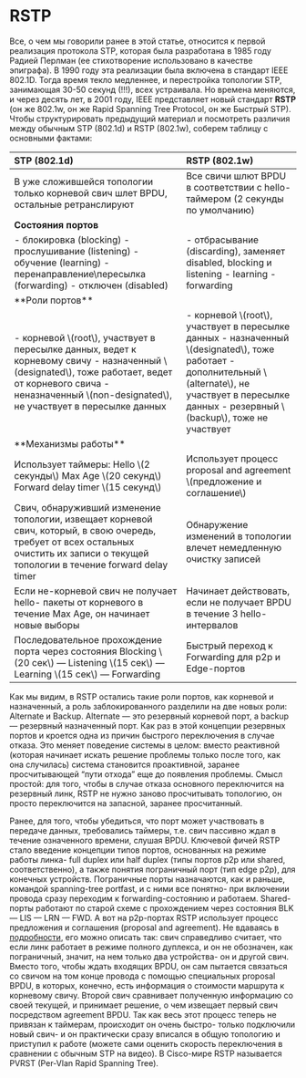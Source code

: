 # RSTP

Все, о чем мы говорили ранее в этой статье, относится к первой реализация протокола STP, которая была разработана в 1985 году Радией Перлман \(ее стихотворение использовано в качестве эпиграфа\). В 1990 году эта реализации была включена в стандарт IEEE 802.1D. Тогда время текло медленнее, и перестройка топологии STP, занимающая 30-50 секунд \(!!!\), всех устраивала. Но времена меняются, и через десять лет, в 2001 году, IEEE представляет новый стандарт **RSTP** \(он же 802.1w, он же Rapid Spanning Tree Protocol, он же Быстрый STP\). Чтобы структурировать предыдущий материал и посмотреть различия между обычным STP \(802.1d\) и RSTP \(802.1w\), соберем таблицу с основными фактами:

| **STP \(802.1d\)** | **RSTP \(802.1w\)** |
| :--- | :--- |
| В уже сложившейся топологии только корневой свич шлет BPDU, остальные ретранслируют | Все свичи шлют BPDU в соответствии с hello-таймером \(2 секунды по умолчанию\) |
| **Состояния портов** |  |
| - блокировка \(blocking\)  - прослушивание \(listening\)  - обучение \(learning\)  - перенаправление\пересылка \(forwarding\)  - отключен \(disabled\) | - отбрасывание \(discarding\), заменяет disabled, blocking и listening  - learning  - forwarding |
| \*\*Роли портов\*\* |  |
| - корневой \\(root\\), участвует в пересылке данных, ведет к корневому свичу  - назначенный \\(designated\\), тоже работает, ведет от корневого свича  - неназначенный \\(non-designated\\), не участвует в пересылке данных | - корневой \\(root\\), участвует в пересылке данных  - назначенный \\(designated\\), тоже работает  - дополнительный \\(alternate\\), не участвует в пересылке данных  - резервный \\(backup\\), тоже не участвует |
| \*\*Механизмы работы\*\* |  |
| Использует таймеры:  Hello \\(2 секунды\\)  Max Age \\(20 секунд\\)  Forward delay timer \\(15 секунд\\) | Использует процесс proposal and agreement \\(предложение и соглашение\\) |
| Свич, обнаруживший изменение топологии, извещает корневой свич, который, в свою очередь, требует от всех остальных очистить их записи о текущей топологии в течение forward delay timer | Обнаружение изменений в топологии влечет немедленную очистку записей |
| Если не-корневой свич не получает hello- пакеты от корневого в течение Max Age, он начинает новые выборы | Начинает действовать, если не получает BPDU в течение 3 hello-интервалов |
| Последовательное прохождение порта через состояния Blocking \\(20 сек\\) — Listening \\(15 сек\\) — Learning \\(15 сек\\) — Forwarding | Быстрый переход к Forwarding для p2p и Edge-портов |

Как мы видим, в RSTP остались такие роли портов, как корневой и назначенный, а роль заблокированного разделили на две новых роли: Alternate и Backup. Alternate — это резервный корневой порт, а backup — резервный назначенный порт. Как раз в этой концепции резервных портов и кроется одна из причин быстрого переключения в случае отказа. Это меняет поведение системы в целом: вместо реактивной \(которая начинает искать решение проблемы только после того, как она случилась\) система становится проактивной, заранее просчитывающей “пути отхода” еще до появления проблемы. Смысл простой: для того, чтобы в случае отказа основного переключится на резервный линк, RSTP не нужно заново просчитывать топологию, он просто переключится на запасной, заранее просчитанный.

Ранее, для того, чтобы убедиться, что порт может участвовать в передаче данных, требовались таймеры, т.е. свич пассивно ждал в течение означенного времени, слушая BPDU. Ключевой фичей RSTP стало введение концепции типов портов, основанных на режиме работы линка- full duplex или half duplex \(типы портов p2p или shared, соответственно\), а также понятия пограничный порт \(тип edge p2p\), для конечных устройств. Пограничные порты назначаются, как и раньше, командой spanning-tree portfast, и с ними все понятно- при включении провода сразу переходим к forwarding-состоянию и работаем. Shared-порты работают по старой схеме с прохождением через состояния BLK — LIS — LRN — FWD. А вот на p2p-портах RSTP использует процесс предложения и соглашения \(proposal and agreement\). Не вдаваясь в [подробности,](http://blog.ine.com/2009/09/07/rstp-and-fast-convergence/) его можно описать так: свич справедливо считает, что если линк работает в режиме полного дуплекса, и он не обозначен, как пограничный, значит, на нем только два устройства- он и другой свич. Вместо того, чтобы ждать входящих BPDU, он сам пытается связаться со свичом на том конце провода с помощью специальных proposal BPDU, в которых, конечно, есть информация о стоимости маршрута к корневому свичу. Второй свич сравнивает полученную информацию со своей текущей, и принимает решение, о чем извещает первый свич посредством agreement BPDU. Так как весь этот процесс теперь не привязан к таймерам, происходит он очень быстро- только подключили новый свич- и он практически сразу вписался в общую топологию и приступил к работе \(можете сами оценить скорость переключения в сравнении с обычным STP на видео\). В Cisco-мире RSTP называется PVRST \(Per-Vlan Rapid Spanning Tree\).

